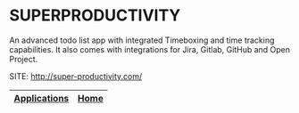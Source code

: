 # SUPERPRODUCTIVITY

 An advanced todo list app with integrated Timeboxing and time tracking  capabilities. It also comes with integrations for Jira, Gitlab, GitHub  and Open Project.

 SITE: http://super-productivity.com/

 | [Applications](https://portable-linux-apps.github.io/apps.html) | [Home](https://portable-linux-apps.github.io)
 | --- | --- |
